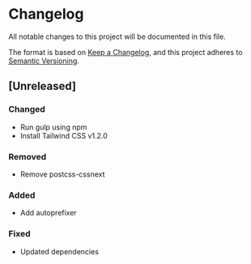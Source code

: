 # Changelog
All notable changes to this project will be documented in this file.

The format is based on [Keep a Changelog](https://keepachangelog.com/en/1.0.0/),
and this project adheres to [Semantic Versioning](https://semver.org/spec/v2.0.0.html).

## [Unreleased]
### Changed
- Run gulp using npm
- Install Tailwind CSS v1.2.0
### Removed
- Remove postcss-cssnext
### Added
- Add autoprefixer
### Fixed
- Updated dependencies
